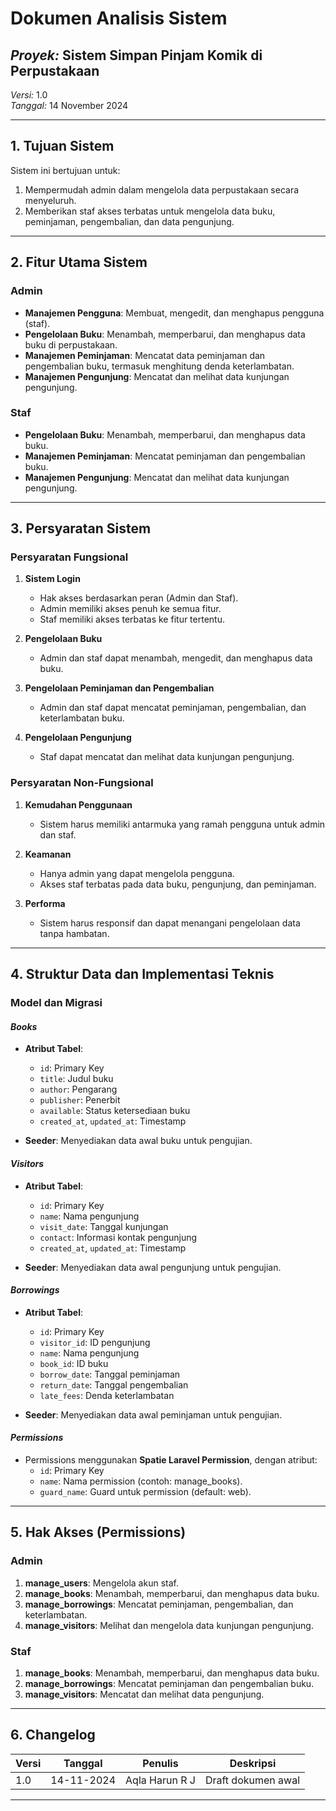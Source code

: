 # **Dokumen Analisis Sistem**  
## *Proyek:* Sistem Simpan Pinjam Komik di Perpustakaan  
*Versi:* 1.0  
*Tanggal:* 14 November 2024  

---

## **1. Tujuan Sistem**  
Sistem ini bertujuan untuk:  
1. Mempermudah admin dalam mengelola data perpustakaan secara menyeluruh.  
2. Memberikan staf akses terbatas untuk mengelola data buku, peminjaman, pengembalian, dan data pengunjung.  

---

## **2. Fitur Utama Sistem**  

### **Admin**  
- **Manajemen Pengguna**: Membuat, mengedit, dan menghapus pengguna (staf).  
- **Pengelolaan Buku**: Menambah, memperbarui, dan menghapus data buku di perpustakaan.  
- **Manajemen Peminjaman**: Mencatat data peminjaman dan pengembalian buku, termasuk menghitung denda keterlambatan.  
- **Manajemen Pengunjung**: Mencatat dan melihat data kunjungan pengunjung.  

### **Staf**  
- **Pengelolaan Buku**: Menambah, memperbarui, dan menghapus data buku.  
- **Manajemen Peminjaman**: Mencatat peminjaman dan pengembalian buku.  
- **Manajemen Pengunjung**: Mencatat dan melihat data kunjungan pengunjung.  

---

## **3. Persyaratan Sistem**  

### **Persyaratan Fungsional**  
1. **Sistem Login**  
   - Hak akses berdasarkan peran (Admin dan Staf).  
   - Admin memiliki akses penuh ke semua fitur.  
   - Staf memiliki akses terbatas ke fitur tertentu.  

2. **Pengelolaan Buku**  
   - Admin dan staf dapat menambah, mengedit, dan menghapus data buku.  

3. **Pengelolaan Peminjaman dan Pengembalian**  
   - Admin dan staf dapat mencatat peminjaman, pengembalian, dan keterlambatan buku.  

4. **Pengelolaan Pengunjung**  
   - Staf dapat mencatat dan melihat data kunjungan pengunjung.  

### **Persyaratan Non-Fungsional**  
1. **Kemudahan Penggunaan**  
   - Sistem harus memiliki antarmuka yang ramah pengguna untuk admin dan staf.  

2. **Keamanan**  
   - Hanya admin yang dapat mengelola pengguna.  
   - Akses staf terbatas pada data buku, pengunjung, dan peminjaman.  

3. **Performa**  
   - Sistem harus responsif dan dapat menangani pengelolaan data tanpa hambatan.  

---

## **4. Struktur Data dan Implementasi Teknis**  

### **Model dan Migrasi**  

#### *Books*  
- **Atribut Tabel**:  
  - `id`: Primary Key  
  - `title`: Judul buku  
  - `author`: Pengarang  
  - `publisher`: Penerbit  
  - `available`: Status ketersediaan buku  
  - `created_at`, `updated_at`: Timestamp  

- **Seeder**: Menyediakan data awal buku untuk pengujian.  

#### *Visitors*  
- **Atribut Tabel**:  
  - `id`: Primary Key  
  - `name`: Nama pengunjung  
  - `visit_date`: Tanggal kunjungan  
  - `contact`: Informasi kontak pengunjung  
  - `created_at`, `updated_at`: Timestamp  

- **Seeder**: Menyediakan data awal pengunjung untuk pengujian.  

#### *Borrowings*  
- **Atribut Tabel**:  
  - `id`: Primary Key  
  - `visitor_id`: ID pengunjung  
  - `name`: Nama pengunjung  
  - `book_id`: ID buku  
  - `borrow_date`: Tanggal peminjaman  
  - `return_date`: Tanggal pengembalian  
  - `late_fees`: Denda keterlambatan  

- **Seeder**: Menyediakan data awal peminjaman untuk pengujian.  

#### *Permissions*  
- Permissions menggunakan **Spatie Laravel Permission**, dengan atribut:  
  - `id`: Primary Key  
  - `name`: Nama permission (contoh: manage_books).  
  - `guard_name`: Guard untuk permission (default: web).  

---

## **5. Hak Akses (Permissions)**  

### **Admin**  
1. **manage_users**: Mengelola akun staf.  
2. **manage_books**: Menambah, memperbarui, dan menghapus data buku.  
3. **manage_borrowings**: Mencatat peminjaman, pengembalian, dan keterlambatan.  
4. **manage_visitors**: Melihat dan mengelola data kunjungan pengunjung.  

### **Staf**  
1. **manage_books**: Menambah, memperbarui, dan menghapus data buku.  
2. **manage_borrowings**: Mencatat peminjaman dan pengembalian buku.  
3. **manage_visitors**: Mencatat dan melihat data pengunjung.  

---

## **6. Changelog**  

| **Versi** | **Tanggal**  | **Penulis**       | **Deskripsi**           |  
|-----------|--------------|-------------------|-------------------------|  
| 1.0       | 14-11-2024   | Aqla Harun R J    | Draft dokumen awal      |  

--- 
